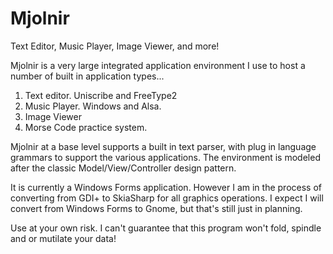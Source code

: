 # Mjolnir
Text Editor, Music Player, Image Viewer, and more!

Mjolnir is a very large integrated application environment I use to host a number of built in application types...

1) Text editor. Uniscribe and FreeType2
2) Music Player. Windows and Alsa.
3) Image Viewer
4) Morse Code practice system.

Mjolnir at a base level supports a built in text parser, with plug in language grammars to support the various applications. The environment is modeled after the classic Model/View/Controller design pattern. 

It is currently a Windows Forms application. However I am in the process of converting from GDI+ to SkiaSharp for all graphics operations. I expect I will convert from Windows Forms to Gnome, but that's still just in planning.

Use at your own risk. I can't guarantee that this program won't fold, spindle and or mutilate your data!
